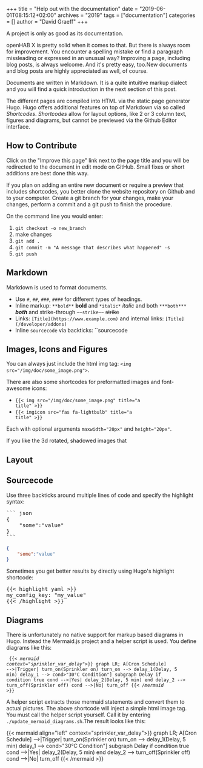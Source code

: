 +++
title = "Help out with the documentation"
date = "2019-06-01T08:15:12+02:00"
archives = "2019"
tags = ["documentation"]
categories = []
author = "David Graeff"
+++

A project is only as good as its documentation.

openHAB X is pretty solid when it comes to that. But there is always room for improvement. You encounter a spelling mistake or find a paragraph missleading or expressed in an unusual way? Improving a page, including blog posts, is always welcome. And it's pretty easy, too.<!--more-->New documents and blog posts are highly appreciated as well, of course.


Documents are written in Markdown. It is a quite intuitive markup dialect and you will find a quick introduction in the next section of this post.

The different pages are compiled into HTML via the static page generator Hugo. Hugo offers additional features on top of Markdown via so called *Shortcodes*. *Shortcodes* allow for layout options, like 2 or 3 column text, figures and diagrams, but cannot be previewed via the Github Editor interface.

## How to Contribute

Click on the "Improve this page" link next to the page title and you will be redirected to the document in edit mode on GitHub. Small fixes or short additions are best done this way.

If you plan on adding an entire new document or require a preview that includes shortcodes, you better clone the website repository on Github and to your computer. Create a git branch for your changes, make your changes, perform a commit and a git push to finish the procedure.

On the command line you would enter:

1. `git checkout -o new_branch`
1. make changes
1. `git add .`
1. `git commit -m "A message that describes what happened" -s`
1. `git push`

## Markdown

Markdown is used to format documents. 

* Use `#`, `##`, `###`, `####` for different types of headings.
* Inline markup: `**bold**` **bold** and `*italic*` *italic* and both `***both***` ***both*** and strike-through `~~strike~~` ~~strike~~
* Links: `[Title](https://www.example.com)` and internal links: `[Title](/developer/addons)`
* Inline `sourcecode` via backticks: ``sourcecode` `

## Images, Icons and Figures

You can always just include the html img tag: `<img src="/img/doc/some_image.png">`.

There are also some shortcodes for preformatted images and font-awesome icons:

* <code>{<span></span>{< img src="/img/doc/some_image.png" title="a title" >}}</code>
* <code>{<span></span>{< imgicon src="fas fa-lightbulb" title="a title" >}}</code>

Each with optional arguments `maxwidth="20px"` and `height="20px"`. 

If you like the 3d rotated, shadowed images that 
## Layout

## Sourcecode

Use three backticks around multiple lines of code and specify the highlight syntax:

<pre>
`<span></span>`<span></span>` json
{
    "some":"value"
}
```
</pre>

``` json
{
    "some":"value"
}
```

Sometimes you get better results by directly using Hugo's highlight shortcode:

<pre>
{<span></span>{< highlight yaml >}}
my_config_key: "my_value"
{<span></span>{< /highlight >}}
</pre>

## Diagrams

There is unfortunately no native support for markup based diagrams in Hugo. Instead the Mermaid.js project and a helper script is used. You define diagrams like this:

<code><pre>
{{*< mermaid context="sprinkler_var_delay">*}}
graph LR;
    A[Cron Schedule] -->|Trigger| turn_on(Sprinkler on)
	turn_on --> delay_1(Delay, 5 min)
	delay_1 --> cond>"30°C Condition"]
	subgraph Delay if condition true
	cond -->|Yes| delay_2(Delay, 5 min)
	end
	delay_2 --> turn_off(Sprinkler off)
	cond -->|No| turn_off
{{*< /mermaid >*}}
</pre></code>

A helper script extracts those mermaid statements and convert them to actual pictures. The above shortcode will inject a simple html image tag. You must call the helper script yourself. Call it by entering `./update_mermaid_diagrams.sh`.The result looks like this:

{{< mermaid align="left" context="sprinkler_var_delay">}}
graph LR;
    A[Cron Schedule] -->|Trigger| turn_on(Sprinkler on)
	turn_on --> delay_1(Delay, 5 min)
	delay_1 --> cond>"30°C Condition"]
	subgraph Delay if condition true
	cond -->|Yes| delay_2(Delay, 5 min)
	end
	delay_2 --> turn_off(Sprinkler off)
	cond -->|No| turn_off
{{< /mermaid >}}
